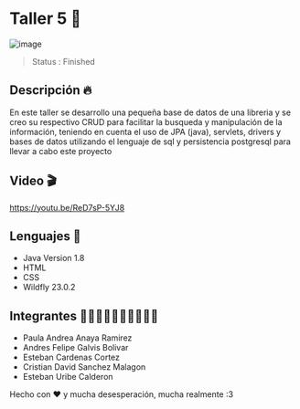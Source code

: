 #  Taller 5 🍂

![image](https://user-images.githubusercontent.com/71273441/118427318-8a7f2180-b692-11eb-91b5-87fbe1c24a22.png)

> Status : Finished 

## Descripción 🔥
En este taller se desarrollo una pequeña base de datos de una libreria y se creo su respectivo CRUD para facilitar la busqueda y manipulación de la información, teniendo en cuenta el uso de JPA (java), servlets, drivers y bases de datos utilizando el lenguaje de sql y persistencia postgresql para llevar a cabo este proyecto 

## Video 🎬
https://youtu.be/ReD7sP-5YJ8

## Lenguajes 🤖
- Java Version 1.8
- HTML
- CSS
- Wildfly 23.0.2

## Integrantes 🧑🏼‍🤝‍🧑🏻🧑🏼‍🤝‍🧑🏻
* Paula Andrea Anaya Ramirez 
* Andres Felipe Galvis Bolivar 
* Esteban Cardenas Cortez  
* Cristian David Sanchez Malagon 
* Esteban Uribe Calderon 


Hecho con ❤️ y mucha desesperación, mucha realmente :3
